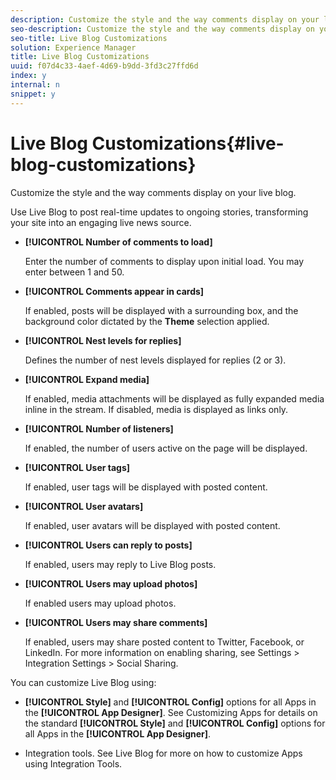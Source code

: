 ```yaml
---
description: Customize the style and the way comments display on your live blog.
seo-description: Customize the style and the way comments display on your live blog.
seo-title: Live Blog Customizations
solution: Experience Manager
title: Live Blog Customizations
uuid: f07d4c33-4aef-4d69-b9dd-3fd3c27ffd6d
index: y
internal: n
snippet: y
---
```


# Live Blog Customizations{#live-blog-customizations}

Customize the style and the way comments display on your live blog.

<a id="section_e2s_qyf_sy"></a>

Use Live Blog to post real-time updates to ongoing stories, transforming your site into an engaging live news source.

* **[!UICONTROL Number of comments to load]**

  Enter the number of comments to display upon initial load. You may enter between 1 and 50.

* **[!UICONTROL Comments appear in cards]**

  If enabled, posts will be displayed with a surrounding box, and the background color dictated by the **Theme** selection applied.

* **[!UICONTROL Nest levels for replies]**

  Defines the number of nest levels displayed for replies (2 or 3).

* **[!UICONTROL Expand media]**

  If enabled, media attachments will be displayed as fully expanded media inline in the stream. If disabled, media is displayed as links only.

* **[!UICONTROL Number of listeners]**

  If enabled, the number of users active on the page will be displayed.

* **[!UICONTROL User tags]**

  If enabled, user tags will be displayed with posted content.

* **[!UICONTROL User avatars]**

  If enabled, user avatars will be displayed with posted content.

* **[!UICONTROL Users can reply to posts]**

  If enabled, users may reply to Live Blog posts.

* **[!UICONTROL Users may upload photos]**

  If enabled users may upload photos.

* **[!UICONTROL Users may share comments]**

  If enabled, users may share posted content to Twitter, Facebook, or LinkedIn. For more information on enabling sharing, see Settings > Integration Settings > Social Sharing.

You can customize Live Blog using:

* **[!UICONTROL Style]** and **[!UICONTROL Config]** options for all Apps in the **[!UICONTROL App Designer]**. See Customizing Apps for details on the standard **[!UICONTROL Style]** and **[!UICONTROL Config]** options for all Apps in the **[!UICONTROL App Designer]**.

* Integration tools. See Live Blog for more on how to customize Apps using Integration Tools.

